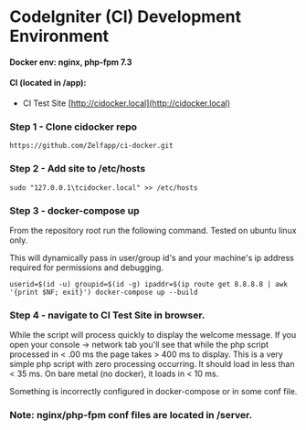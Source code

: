 # CodeIgniter (CI) Development Environment

#### Docker env: nginx, php-fpm 7.3

#### CI (located in /app):

- CI Test Site [http://cidocker.local](http://cidocker.local)

### Step 1 - Clone cidocker repo

```
https://github.com/Zelfapp/ci-docker.git
```

### Step 2 - Add site to /etc/hosts

```
sudo "127.0.0.1\tcidocker.local" >> /etc/hosts
```

### Step 3 - docker-compose up

From the repository root run the following command. Tested on ubuntu linux only.

This will dynamically pass in user/group id's and your machine's ip address required for
permissions and debugging.

```
userid=$(id -u) groupid=$(id -g) ipaddr=$(ip route get 8.8.8.8 | awk '{print $NF; exit}') docker-compose up --build
```

### Step 4 - navigate to CI Test Site in browser. 

While the script will process quickly to display the welcome message. If you open your console ->
network tab you'll see that while the php script processed in < .00 ms the page takes > 400 ms to
display. This is a very simple php script with zero processing occurring. It should load in less
than < 35 ms. On bare metal (no docker), it loads in < 10 ms.

Something is incorrectly configured in docker-compose or in some conf file.

### Note: nginx/php-fpm conf files are located in /server.
